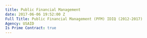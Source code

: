 ```yaml
---
title: Public Financial Management
date: 2017-06-06 19:52:00 Z
Full Title: Public Financial Management (PFM) IDIQ (2012-2017)
Agency: USAID
Is Prime Contract: true
---
```


